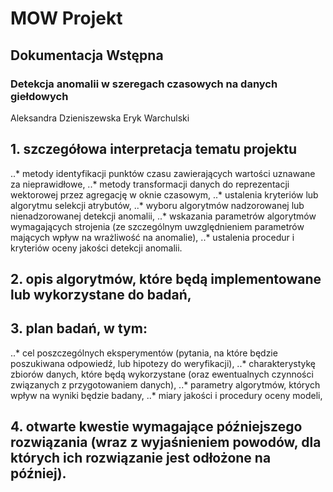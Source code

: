 # MOW Projekt

## Dokumentacja Wstępna 
### Detekcja anomalii w szeregach czasowych na danych giełdowych 

Aleksandra Dzieniszewska 
Eryk Warchulski 

## 1. szczegółowa interpretacja tematu projektu
..* metody identyfikacji punktów czasu zawierających wartości uznawane za nieprawidłowe,
..* metody transformacji danych do reprezentacji wektorowej przez agregację w oknie czasowym,
..* ustalenia kryteriów lub algorytmu selekcji atrybutów,
..* wyboru algorytmów nadzorowanej lub nienadzorowanej detekcji anomalii,
..* wskazania parametrów algorytmów wymagających strojenia (ze szczególnym uwzględnieniem parametrów mających wpływ na wrażliwość na anomalie),
..* ustalenia procedur i kryteriów oceny jakości detekcji anomalii.

## 2. opis algorytmów, które będą implementowane lub wykorzystane do badań,
## 3. plan badań, w tym:
..* cel poszczególnych eksperymentów (pytania, na które będzie poszukiwana odpowiedź, lub hipotezy do weryfikacji),
..* charakterystykę zbiorów danych, które będą wykorzystane (oraz ewentualnych czynności związanych z przygotowaniem danych),
..* parametry algorytmów, których wpływ na wyniki będzie badany,
..* miary jakości i procedury oceny modeli,
## 4. otwarte kwestie wymagające późniejszego rozwiązania (wraz z wyjaśnieniem powodów, dla których ich rozwiązanie jest odłożone na później).
